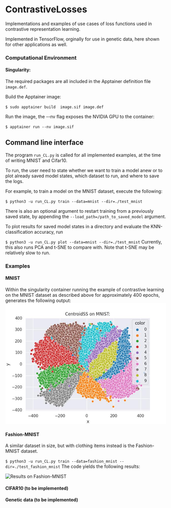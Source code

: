 # ContrastiveLosses
Implementations and examples of use cases of loss functions used in contrastive representation learning.

Implemented in TensorFlow, orginally for use in genetic data, here shown for other applications as well.
### Computational Environment

#### Singularity:
The required packages are all included in the Apptainer definition file `image.def`.

Build the Apptainer image:

`$ sudo apptainer build  image.sif image.def`

Run the image, the --nv flag exposes the NVIDIA GPU to the container: 

`$ apptainer run --nv image.sif`


## Command line interface
The program `run_CL.py` is called for all implemented examples, at the time of writing MNIST and Cifar10.

To run, the user need to state whether we want to train a model anew or to plot already saved model states, which dataset to run, and where to save the logs. 

For example, to train a model on the MNIST dataset, execute the following:

`$ python3 -u run_CL.py train --data=mnist --dir=./test_mnist`

There is also an optional argument to restart training from a previously saved state, by appending the `--load_path=/path_to_saved_model` argument.

To plot results for saved model states in a directory and evaluate the KNN-classification accuracy, run 

`$ python3 -u run_CL.py plot --data=mnist --dir=./test_mnist`
Currently, this also runs PCA and t-SNE to compare with. Note that t-SNE may be relatively slow to run.



### Examples
#### MNIST
Within the singularity container running the example of contrastive learning on the MNIST dataset as described above for approximately 400 epochs, generates the following output: ![Results on Mnist](example_figures/mnist_example.jpg)


#### Fashion-MNIST

A similar dataset in size, but with clothing items instead is the Fashion-MNIST dataset. 

`$ python3 -u run_CL.py train --data=fashion_mnist --dir=./test_fashion_mnist`
The code yields the following results:


![Results on Fashion-MNIST](example_figures/fashion_mnist_epoch_300.png)
#### CIFAR10 (to be implemented)

#### Genetic data (to be implemented)
